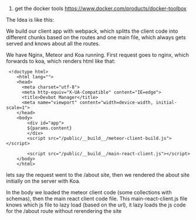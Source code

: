 


1. get the docker tools https://www.docker.com/products/docker-toolbox

The Idea is like this:

We build our client app with webpack, which splitts the client code into different chunks
based on the routes and one main file, which always gets served and knows about all the routes.

We have Nginx, Meteor and Koa running. First request goes to nginx, which forwards to koa,
which renders html like that:
```
 <!doctype html>
    <html lang="">
    <head>
      <meta charset="utf-8">
      <meta http-equiv="X-UA-Compatible" content="IE=edge">
      <title>Devbot Manager</title>
      <meta name="viewport" content="width=device-width, initial-scale=1">
    </head>
    <body>
        <div id="app">
        ${params.content}
        </div>
        <script src="/public/__build__/meteor-client-build.js"></script>
        
        <script src="/public/__build__/main-react-client.js"></script>
    </body>
    </html>
```
lets say the request went to the /about site, then we rendered the about site initially 
on the server with Koa.

In the body we loaded the meteor client code (some collections with schemas), then the main
 react client code file. This main-react-client.js file knows which js file to lazy load (based 
 on the url), it lazy loads the js code for the /about route without rerendering the site
